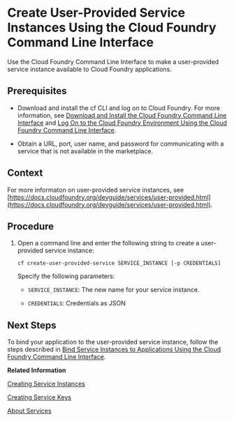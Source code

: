 <!-- loiod3c73f11f6a14ba68c3083e026e05e7e -->

# Create User-Provided Service Instances Using the Cloud Foundry Command Line Interface

Use the Cloud Foundry Command Line Interface to make a user-provided service instance available to Cloud Foundry applications.



<a name="loiod3c73f11f6a14ba68c3083e026e05e7e__prereq_w1y_5cg_xbb"/>

## Prerequisites

-   Download and install the cf CLI and log on to Cloud Foundry. For more information, see [Download and Install the Cloud Foundry Command Line Interface](../50-administration-and-ops/Download_and_Install_the_Cloud_Foundry_Command_Line_Interface_4ef907a.md) and [Log On to the Cloud Foundry Environment Using the Cloud Foundry Command Line Interface](../50-administration-and-ops/Log_On_to_the_Cloud_Foundry_Environment_Using_the_Cloud_Foundry_Command_Line_Interface_7a37d66.md).

-   Obtain a URL, port, user name, and password for communicating with a service that is not available in the marketplace.




<a name="loiod3c73f11f6a14ba68c3083e026e05e7e__context_eyd_42g_xbb"/>

## Context

For more informaton on user-provided service instances, see [https://docs.cloudfoundry.org/devguide/services/user-provided.html](https://docs.cloudfoundry.org/devguide/services/user-provided.html).



## Procedure

1.  Open a command line and enter the following string to create a user-provided service instance:

    ```
    cf create-user-provided-service SERVICE_INSTANCE [-p CREDENTIALS]
    ```

    Specify the following parameters:

    -   `SERVICE_INSTANCE`: The new name for your service instance.

    -   `CREDENTIALS`: Credentials as JSON




<a name="loiod3c73f11f6a14ba68c3083e026e05e7e__postreq_oly_52g_xbb"/>

## Next Steps

To bind your application to the user-provided service instance, follow the steps described in [Bind Service Instances to Applications Using the Cloud Foundry Command Line Interface](Bind_Service_Instances_to_Applications_Using_the_Cloud_Foundry_Command_Line_Interface_296cd59.md).

**Related Information**  


[Creating Service Instances](Creating_Service_Instances_8221b74.md "Use the SAP BTP cockpit or the Cloud Foundry Command Line Interface to create service instances:")

[Creating Service Keys](Creating_Service_Keys_4514a14.md "You can use service keys to generate credentials to communicate directly with a service instance. Once you configure them for your service, local clients, apps in other spaces, or entities outside your deployment can access your service with these keys.")

[About Services](About_Services_d1d0fc8.md "In the Cloud Foundry environment, you usually enable services by creating a service instance using either the SAP BTP cockpit or the Cloud Foundry command line interface (cf CLI), and binding that instance to your application.")

